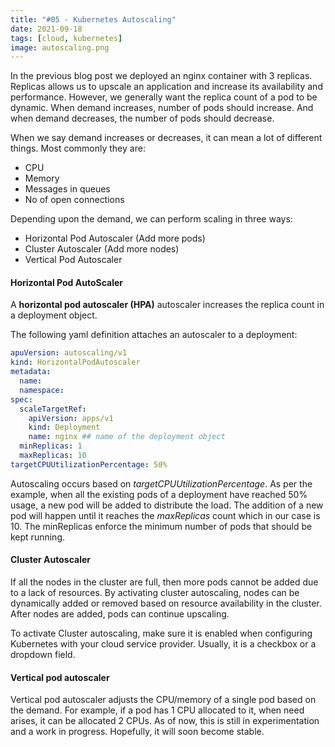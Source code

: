 ```yaml
---
title: "#05 - Kubernetes Autoscaling"
date: 2021-09-18
tags: [cloud, kubernetes]
image: autoscaling.png
---
```


In the previous blog post we deployed an nginx container with 3 replicas. Replicas allows us to upscale an application and increase its availability and performance. However, we generally want the replica count of a pod to be dynamic. When demand increases, number of pods should increase. And when demand decreases, the number of pods should decrease. 

When we say demand increases or decreases, it can mean a lot of different things. Most commonly they are:
* CPU
* Memory
* Messages in queues
* No of open connections

Depending upon the demand, we can perform scaling in three ways:
* Horizontal Pod Autoscaler (Add more pods)
* Cluster Autoscaler (Add more nodes)
* Vertical Pod Autoscaler


#### Horizontal Pod AutoScaler

A **horizontal pod autoscaler (HPA)** autoscaler increases the replica count in a deployment object. 

The following yaml definition attaches an autoscaler to a deployment:

```yaml
apuVersion: autoscaling/v1
kind: HorizontalPodAutoscaler
metadata: 
  name:
  namespace: 
spec:
  scaleTargetRef:
    apiVersion: apps/v1
    kind: Deployment
    name: nginx ## name of the deployment object
  minReplicas: 1
  maxReplicas: 10
targetCPUUtilizationPercentage: 50%
```

Autoscaling occurs based on _targetCPUUtilizationPercentage_. As per the example, when all the existing pods of a deployment have reached 50% usage, a new pod will be added to distribute the load. The addition of a new pod will happen until it reaches the _maxReplicas_ count which in our case is 10. The minReplicas enforce the minimum number of pods that should be kept running.

#### Cluster Autoscaler

If all the nodes in the cluster are full, then more pods cannot be added due to a lack of resources. By activating cluster autoscaling, nodes can be dynamically added or removed based on resource availability in the cluster. After nodes are added, pods can continue upscaling.

To activate Cluster autoscaling, make sure it is enabled when configuring Kubernetes with your cloud service provider. Usually, it is a checkbox or a dropdown field.

#### Vertical pod autoscaler

Vertical pod autoscaler adjusts the CPU/memory of a single pod based on the demand. For example, if a pod has 1 CPU allocated to it, when need arises, it can be allocated 2 CPUs. As of now, this is still in experimentation and a work in progress. Hopefully, it will soon become stable.